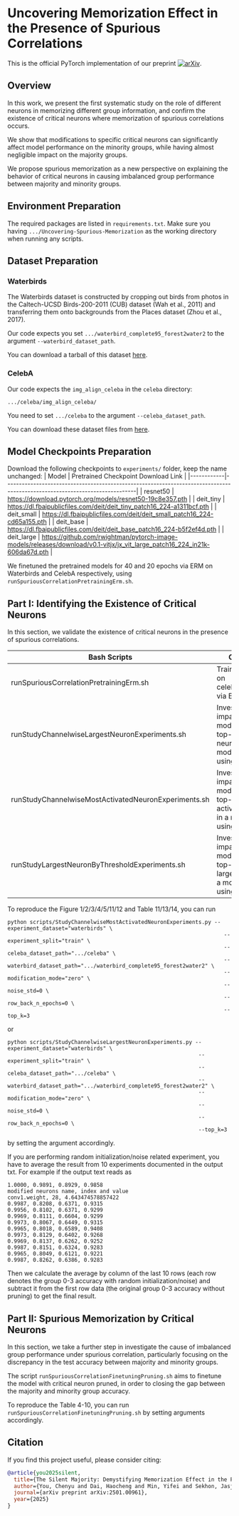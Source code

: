 # Uncovering Memorization Effect in the Presence of Spurious Correlations

This is the official PyTorch implementation of our preprint [![arXiv](https://img.shields.io/badge/arXiv-2501.00961-b31b1b.svg)](https://arxiv.org/abs/2501.00961).

## Overview
In this work, we present the first systematic study on the role of different neurons in memorizing different group information, and confirm the existence of critical neurons where memorization of spurious correlations occurs.

We show that modifications to specific critical neurons can significantly affect model performance on the minority groups, while having almost negligible impact on the majority groups.

We propose spurious memorization as a new perspective on explaining the behavior of critical neurons in causing imbalanced group performance between majority and minority groups.

## Environment Preparation
The required packages are listed in `requirements.txt`. Make sure you having `.../Uncovering-Spurious-Memorization` as the working directory when running any scripts.

## Dataset Preparation

### Waterbirds
The Waterbirds dataset is constructed by cropping out birds from photos in the Caltech-UCSD Birds-200-2011 (CUB) dataset (Wah et al., 2011) and transferring them onto backgrounds from the Places dataset (Zhou et al., 2017).

Our code expects you set `.../waterbird_complete95_forest2water2` to the argument `--waterbird_dataset_path`.

You can download a tarball of this dataset [here](https://nlp.stanford.edu/data/dro/waterbird_complete95_forest2water2.tar.gz). 

### CelebA
Our code expects the `img_align_celeba` in the `celeba` directory:
```
.../celeba/img_align_celeba/
```
You need to set `.../celeba` to the argument `--celeba_dataset_path`.

You can download these dataset files from [here](https://www.kaggle.com/jessicali9530/celeba-dataset).

## Model Checkpoints Preparation
Download the following checkpoints to `experiments/` folder, keep the name unchanged:
| Model      | Pretrained Checkpoint Download Link                                                                                        |
|------------|----------------------------------------------------------------------------------------------------------------------------|
| resnet50   | https://download.pytorch.org/models/resnet50-19c8e357.pth                                                                  |
| deit_tiny  | https://dl.fbaipublicfiles.com/deit/deit_tiny_patch16_224-a1311bcf.pth                                                     |
| deit_small | https://dl.fbaipublicfiles.com/deit/deit_small_patch16_224-cd65a155.pth                                                    |
| deit_base  | https://dl.fbaipublicfiles.com/deit/deit_base_patch16_224-b5f2ef4d.pth                                                     |
| deit_large | https://github.com/rwightman/pytorch-image-models/releases/download/v0.1-vitjx/jx_vit_large_patch16_224_in21k-606da67d.pth |

We finetuned the pretrained models for 40 and 20 epochs via ERM on Waterbirds and CelebA respectively, using `runSpuriousCorrelationPretrainingErm.sh`.

## Part I: Identifying the Existence of Critical Neurons
In this section, we validate the existence of critical neurons in the presence of spurious correlations.

| Bash Scripts                                         | Objectives                                                                                          |
|------------------------------------------------------|-----------------------------------------------------------------------------------------------------|
| runSpuriousCorrelationPretrainingErm.sh              | Train the model on celeba/waterbirds via ERM.                                                       |
| runStudyChannelwiseLargestNeuronExperiments.sh       | Investigate the impact of modifying the top-k largest neurons in a model trained using ERM.         |
| runStudyChannelwiseMostActivatedNeuronExperiments.sh | Investigate the impact of modifying the top-k most activated neurons in a model trained using ERM.  |
| runStudyLargestNeuronByThresholdExperiments.sh       | Investigate the impact of modifying the top-x percent largest neurons in a model trained using ERM. |

To reproduce the Figure 1/2/3/4/5/11/12 and Table 11/13/14, you can run
```
python scripts/StudyChannelwiseMostActivatedNeuronExperiments.py --experiment_dataset="waterbirds" \
                                                                    --experiment_split="train" \
                                                                    --celeba_dataset_path=".../celeba" \
                                                                    --waterbird_dataset_path=".../waterbird_complete95_forest2water2" \
                                                                    --modification_mode="zero" \
                                                                    --noise_std=0 \
                                                                    --row_back_n_epochs=0 \
                                                                    --top_k=3
```
or 
```
python scripts/StudyChannelwiseLargestNeuronExperiments.py --experiment_dataset="waterbirds" \
                                                            --experiment_split="train" \
                                                            --celeba_dataset_path=".../celeba" \
                                                            --waterbird_dataset_path=".../waterbird_complete95_forest2water2" \
                                                            --modification_mode="zero" \
                                                            --noise_std=0 \
                                                            --row_back_n_epochs=0 \
                                                            --top_k=3
```
by setting the argument accordingly.

If you are performing random initialization/noise related experiment, you have to average the result from 10 experiments documented in the output txt. For example if the output text reads as
```
1.0000, 0.9891, 0.8929, 0.9858
modified neurons name, index and value
conv1.weight, 28, 4.643474578857422
0.9987, 0.8208, 0.6371, 0.9315
0.9956, 0.8102, 0.6371, 0.9299
0.9969, 0.8111, 0.6604, 0.9299
0.9973, 0.8067, 0.6449, 0.9315
0.9965, 0.8018, 0.6589, 0.9408
0.9973, 0.8129, 0.6402, 0.9268
0.9969, 0.8137, 0.6262, 0.9252
0.9987, 0.8151, 0.6324, 0.9283
0.9965, 0.8049, 0.6121, 0.9221
0.9987, 0.8262, 0.6386, 0.9283
```
Then we calculate the average by column of the last 10 rows (each row denotes the group 0-3 accuracy with random initialization/noise) and subtract it from the first row data (the original group 0-3 accuracy without pruning) to get the final result.

## Part II: Spurious Memorization by Critical Neurons
In this section, we take a further step in investigate the cause of imbalanced group performance under spurious correlation, particularly focusing on the discrepancy in the test accuracy between majority and minority groups. 

The script `runSpuriousCorrelationFinetuningPruning.sh` aims to finetune the model with critical neuron pruned, in order to closing the gap between the majority and minority group accuracy.

To reproduce the Table 4-10, you can run `runSpuriousCorrelationFinetuningPruning.sh` by setting arguments accordingly.

## Citation

If you find this project useful, please consider citing:

```bibtex
@article{you2025silent,
  title={The Silent Majority: Demystifying Memorization Effect in the Presence of Spurious Correlations},
  author={You, Chenyu and Dai, Haocheng and Min, Yifei and Sekhon, Jasjeet S and Joshi, Sarang and Duncan, James S},
  journal={arXiv preprint arXiv:2501.00961},
  year={2025}
}
```
